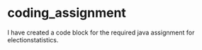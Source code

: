 # coding_assignment

I have created a code block for the required java assignment for electionstatistics.
